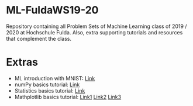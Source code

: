 # ML-FuldaWS19-20
Repository containing all Problem Sets of Machine Learning class of 2019 / 2020 at Hochschule Fulda.
Also, extra supporting tutorials and resources that complement the class.

# Extras
* ML introduction with MNIST:             [Link](https://www.youtube.com/watch?v=ARODjRbGbSg) 
* numPy basics tutorial:    [Link](https://www.youtube.com/watch?v=GB9ByFAIAH4) 
* Statistics basics tutorial:    [Link](https://www.youtube.com/watch?v=E4HAYd0QnRc) 
* Mathplotlib basics tutorial:    [Link1](https://www.youtube.com/watch?v=UO98lJQ3QGI) [Link2](https://www.youtube.com/watch?v=nKxLfUrkLE8) [Link3](https://www.youtube.com/watch?v=XFZRVnP-MTU)

